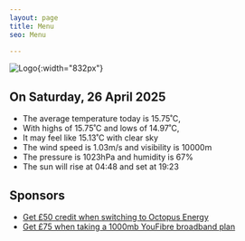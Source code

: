 ```yaml
---
layout: page
title: Menu
seo: Menu

---
```


![Logo](/images/logo.jpg){:width="832px"}

<!-- weather_marker starts -->
## On Saturday, 26 April 2025

- The average temperature today is 15.75˚C,
- With highs of 15.75˚C and lows of 14.97˚C,
- It may feel like 15.13˚C with clear sky
- The wind speed is 1.03m/s and visibility is 10000m
- The pressure is 1023hPa and humidity is 67%
- The sun will rise at 04:48 and set at 19:23

<!-- weather_marker ends -->

## Sponsors

- [Get £50 credit when switching to Octopus Energy](https://bit.ly/3oD1nnS)
- [Get £75 when taking a 1000mb YouFibre broadband plan](https://aklam.io/91zWhU?)
